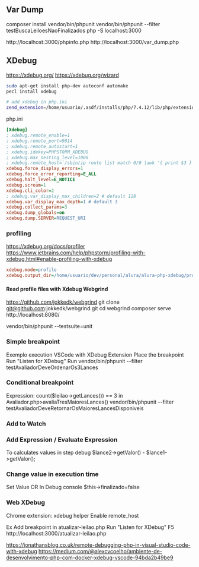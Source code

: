 ## Var Dump

composer install
vendor/bin/phpunit
vendor/bin/phpunit --filter testBuscaLeiloesNaoFinalizados
php -S localhost:3000

http://localhost:3000/phpinfo.php
http://localhost:3000/var_dump.php

## XDebug

https://xdebug.org/
https://xdebug.org/wizard

```sh
sudo apt-get install php-dev autoconf automake
pecl install xdebug

# add xdebug in php.ini
zend_extension=/home/usuario/.asdf/installs/php/7.4.12/lib/php/extensions/no-debug-non-zts-20190902/xdebug.so
```

php.ini

```ini
[Xdebug]
; xdebug.remote_enable=1
; xdebug.remote_port=9014
; xdebug.remote_autostart=1
; xdebug.idekey=PHPSTORM_XDEBUG
; xdebug.max_nesting_level=1000
; xdebug.remote_host=`/sbin/ip route list match 0/0 |awk '{ print $3 }'` > /usr/local/etc/php/conf.d/xdebug.ini
xdebug.force_display_errors=1
xdebug.force_error_reporting=E_ALL
xdebug.halt_level=E_NOTICE
xdebug.scream=1
xdebug.cli_color=2
; xdebug.var_display_max_children=2 # default 128
xdebug.var_display_max_depth=1 # default 3
xdebug.collect_params=3
xdebug.dump_globals=on
xdebug.dump.SERVER=REQUEST_URI
```

### profiling

https://xdebug.org/docs/profiler
https://www.jetbrains.com/help/phpstorm/profiling-with-xdebug.html#enable-profiling-with-xdebug

```ini
xdebug.mode=profile
xdebug.output_dir=/home/usuario/dev/personal/alura/alura-php-xdebug/profiling
```

#### Read profile files with Xdebug Webgrind

https://github.com/jokkedk/webgrind
git clone git@github.com:jokkedk/webgrind.git
cd webgrind
composer serve
http://localhost:8080/

vendor/bin/phpunit --testsuite=unit

### Simple breakpoint

Exemplo execution VSCode with XDebug Extension
Place the breakpoint
Run "Listen for XDebug"
Run vendor/bin/phpunit --filter testAvaliadorDeveOrdenarOs3Lances

### Conditional breakpoint

Expression: count($leilao->getLances()) == 3 in Avaliador.php>avaliaTresMaioresLances()
vendor/bin/phpunit --filter testAvaliadorDeveRetornarOsMaioresLancesDisponiveis

### Add to Watch

### Add Expression / Evaluate Expression

To calculates values in step debug
$lance2->getValor() - $lance1->getValor();

### Change value in execution time

Set Value
OR
In Debug console
$this->finalizado=false

### Web XDebug

Chrome extension: xdebug helper
Enable remote_host

Ex
Add breakpoint in atualizar-leilao.php
Run "Listen for XDebug"
F5 http://localhost:3000/atualizar-leilao.php

https://jonathansblog.co.uk/remote-debugging-php-in-visual-studio-code-with-xdebug
https://medium.com/@alexcvcoelho/ambiente-de-desenvolvimento-php-com-docker-xdebug-vscode-94bda2b49be9
